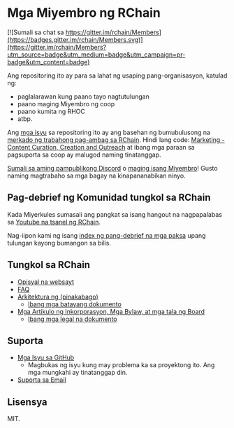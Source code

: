 # Mga Miyembro ng RChain

[![Sumali sa chat sa https://gitter.im/rchain/Members](https://badges.gitter.im/rchain/Members.svg)](https://gitter.im/rchain/Members?utm_source=badge&utm_medium=badge&utm_campaign=pr-badge&utm_content=badge)

Ang repositoring ito ay para sa lahat ng usaping pang-organisasyon, katulad ng:
- paglalarawan kung paano tayo nagtutulungan
- paano maging Miyembro ng coop
- paano kumita ng RHOC
- atbp.

Ang [mga isyu](https://github.com/rchain/Members/issues) sa repositoring ito 
ay ang basehan ng bumubulusong na [merkado ng trabahong pag-ambag sa RChain](CONTRIBUTING_TL.md).
Hindi lang code: [Marketing - Content Curation, Creation and Outreach][comm] 
at ibang mga paraan sa pagsuporta sa coop ay malugod naming tinatanggap.

[Sumali sa aming pampublikong Discord](https://discord.gg/fvY8qhx) o
[maging isang Miyembro](https://member.rchain.coop/#/sign-up)! 
Gusto naming magtrabaho sa mga bagay na kinapananabikan ninyo. 

[comm]: https://github.com/rchain/Members/projects/2

## Pag-debrief ng Komunidad tungkol sa RChain

Kada Miyerkules sumasali ang pangkat sa isang hangout na nagpapalabas
sa [Youtube na tsanel ng RChain][youtube].

[youtube]: https://www.youtube.com/channel/UCSS3jCffMiz574_q64Ukj_w

Nag-iipon kami ng isang [index ng pang-debrief na mga paksa][debrief-ix] upang tulungan kayong bumangon sa
bilis.

[debrief-ix]: https://github.com/rchain/Members/wiki/Weekly-Debrief-Index

## Tungkol sa RChain
* [Opisyal na websayt](https://rchain.coop) 
* [FAQ](https://github.com/rchain/reference/blob/master/faq.md)
* [Arkitektura ng (pinakabago)](http://rchain-architecture.readthedocs.io/)
  * [Ibang mga batayang dokumento](https://github.com/rchain/reference)
* [Mga Artikulo ng Inkorporasyon, Mga Bylaw, at mga tala ng Board](https://github.com/rchain/board)
  * [Ibang mga legal na dokumento](https://github.com/rchain/legaldocs)

## Suporta

* [Mga Isyu sa GitHub](https://github.com/rchain/Members/issues)
  * Magbukas ng isyu kung may problema ka sa proyektong ito. Ang mga mungkahi ay tinatanggap din.
* [Suporta sa Email](mailto:ops@rchain.coop)

## Lisensya

MIT.
